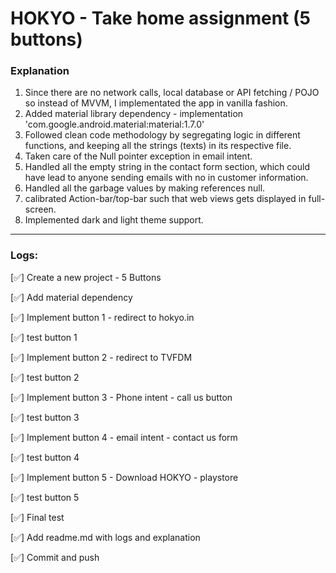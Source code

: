 # HOKYO - Take home assignment (5 buttons)

### Explanation

1. Since there are no network calls, local database or API fetching / POJO so instead of MVVM, I implementated the app in vanilla fashion.
2. Added material library dependency - implementation 'com.google.android.material:material:1.7.0'
3. Followed clean code methodology by segregating logic in different functions, and keeping all the strings (texts) in its respective file.
4. Taken care of the Null pointer exception in email intent.
5. Handled all the empty string in the contact form section, which could have lead to anyone sending emails with no in customer information.
6. Handled all the garbage values by making references null.
7. calibrated Action-bar/top-bar such that web views gets displayed in full-screen.
8. Implemented dark and light theme support.

***

### Logs:

[✅] Create a new project - 5 Buttons

[✅] Add material dependency 

[✅] Implement button 1 - redirect to hokyo.in

[✅] test button 1

[✅] Implement button 2 - redirect to TVFDM

[✅] test button 2

[✅] Implement button 3 - Phone intent - call us button

[✅] test button 3

[✅] Implement button 4 - email intent - contact us form

[✅] test button 4

[✅] Implement button 5 - Download HOKYO - playstore

[✅] test button 5

[✅] Final test 

[✅] Add readme.md with logs and explanation

[✅] Commit and push
